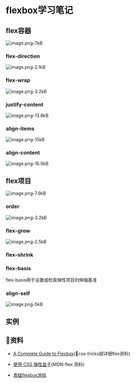 # flexbox学习笔记

## flex容器

![image.png-7kB][1]

### flex-direction

![image.png-2.1kB][2]

### flex-wrap

![image.png-3.2kB][3]

### justify-content

![image.png-13.8kB][4]

### align-items

![image.png-15kB][5]

### align-content

![image.png-16.9kB][6]


## flex项目

![image.png-7.9kB][7]

### order

![image.png-3.2kB][8]

### flex-grow

![image.png-2.5kB][9]

### flex-shrink

### flex-basis

flex-basis用于设置或检索弹性项目的伸缩基准

### align-self

![image.png-5kB][10]


## 实例

## 资料

- [A Complete Guide to Flexbox][11](css-tricks超详细flex资料)
- [使用 CSS 弹性盒子][12](MDN-flex 资料)
- [青蛙flexbox游戏][13]


  [1]: http://static.zybuluo.com/szy0syz/cf4b3i040nppqg2ttglo91uj/image.png
  [2]: http://static.zybuluo.com/szy0syz/hsyippphiyzm2iqmrcps639y/image.png
  [3]: http://static.zybuluo.com/szy0syz/sn5jdmjv8frw07ea88rzcbm7/image.png
  [4]: http://static.zybuluo.com/szy0syz/dzhn5wrspodg7umza6sw8xqo/image.png
  [5]: http://static.zybuluo.com/szy0syz/354q7i3zllsb5qyogpqkvrf9/image.png
  [6]: http://static.zybuluo.com/szy0syz/91zxmxib0rf3o0vm5a2ox30y/image.png
  [7]: http://static.zybuluo.com/szy0syz/mhown71vgkv95lpuruds7nio/image.png
  [8]: http://static.zybuluo.com/szy0syz/rogze9ld7r46ma5syy3xbz7j/image.png
  [9]: http://static.zybuluo.com/szy0syz/mftkhbfj2l5214s0lgvhgq9m/image.png
  [10]: http://static.zybuluo.com/szy0syz/t3dexfya6z34dfkdd99uc6ua/image.png
  [11]: https://css-tricks.com/snippets/css/a-guide-to-flexbox/
  [12]: https://developer.mozilla.org/zh-CN/docs/Web/CSS/CSS_Flexible_Box_Layout/Using_CSS_flexible_boxes
  [13]: https://flexboxfroggy.com/
  